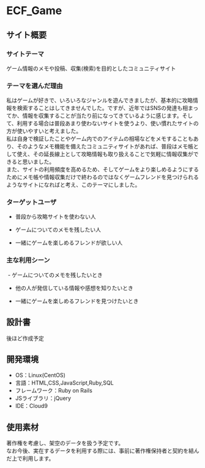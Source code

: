 # <!--ここにアプリ名を入力-->ECF_Game
<!--​READMEを作成する際は、項目内の【補足説明】は削除して完成させてください。-->
## サイト概要
### サイトテーマ
<!-- 【補足説明】 -->
<!-- - 〜なコミュニティサイトorレビューサイトorSNS　と１文で記載する --> 
​ゲーム情報のメモや投稿、収集(検索)を目的としたコミュニティサイト


### テーマを選んだ理由
<!-- 【補足説明】 -->
<!-- - ですます調で記載しましょう。READMEファイルは企業様も見られます。 -->
<!-- - ３文以上記載しましょう。 -->

<!--　★テーマ理由を記載する際のポイント　-->
<!-- - 自分自身の背景の説明（このポートフォリオを作る前提を説明） -->
<!-- - 扱う題材が抱えている問題・課題の説明 -->
<!-- - ターゲットとするユーザーが持つであろう課題の説明（需要をアピールするため） -->
<!-- - 当問題を解決するために、このようなポートフォリオを制作してみようと考えました」という結び -->

<!-- ★記載例 -->
<!-- もともと料理が好きで、オリジナルレシピで料理を作ることが多いのですが、少しずつレシピが1パターンになってきており頭を悩ませていました。 -->
<!-- 身近に自分と同じように、料理を好んでする友人がいないため困っていた所、他の人がどのようなレシピで作っているのかを知れるサービスがあれば便利だと考えました。 -->
<!-- また料理好きな人だけでなく、日々料理を作る必要があるがレシピに困っている人の助けにもなると考え、このテーマにしました。 -->
​私はゲームが好きで、いろいろなジャンルを遊んできましたが、基本的に攻略情報を検索することはしてきませんでした。ですが、近年ではSNSの発達も相まってか、情報を収集することが当たり前になってきているように感じます。そして、利用する場合は普段あまり使わないサイトを使うより、使い慣れたサイトの方が使いやすいと考えました。  
私は自身で検証したことやゲーム内でのアイテムの相場などをメモすることもあり、そのようなメモ機能を備えたコミュニティサイトがあれば、普段はメモ帳として使え、その延長線上として攻略情報も取り扱えることで気軽に情報収集ができると思いました。  
また、サイトの利用頻度を高めるため、そしてゲームをより楽しめるようにするためにメモ帳や情報収集だけで終わるのではなくゲームフレンドを見つけられるようなサイトになればと考え、このテーマにしました。


### ターゲットユーザ
<!-- 【補足説明】 -->
<!-- - 〜な人という記載方法で、2つ以上記載しましょう -->
<!-- - テーマ理由と矛盾のないターゲットを選出しましょう -->
<!-- - 実際にサービスを利用する立場であると想定しましょう  -->
 - ​普段から攻略サイトを使わない人

 - ゲームについてのメモを残したい人

 - 一緒にゲームを楽しめるフレンドが欲しい人


### 主な利用シーン
<!-- 【補足説明】 -->
<!-- - 〜な時という記載方法で、2つ以上記載しましょう -->
​ - ゲームについてのメモを残したいとき

 - 他の人が発信している情報や感想を知りたいとき

 - 一緒にゲームを楽しめるフレンドを見つけたいとき


## 設計書
<!-- 【補足説明】 -->
<!-- - テーマ提出時点では不要です。 -->
<!-- - 当項目には「後ほど作成予定」と記載しましょう。 -->
​後ほど作成予定


## 開発環境
- OS：Linux(CentOS)
- 言語：HTML,CSS,JavaScript,Ruby,SQL
- フレームワーク：Ruby on Rails
- JSライブラリ：jQuery
- IDE：Cloud9
​

## 使用素材
<!-- - 外部サービスの画像素材・音声素材を使用した場合は、必ずサービス名とURLを明記してください。 -->
<!-- - アプリケーションの実装に使用したgem/bootstrapのリファレンスなどの記載は不要です。 -->
<!-- - 使用しない場合は、使用素材の項目をREADMEから削除してください。 -->
<!-- - 架空の団体・題材を前提にポートフォリオを制作する場合、下記のテンプレートを当項目内に記載しましょう。 -->
<!-- 【テンプレート】 -->
<!-- 著作権を考慮し、架空のデータを扱う予定です。 -->
<!-- なお今後、実在するデータを利用する際には、事前に著作権保持者と契約を結んだ上で利用します。 -->
著作権を考慮し、架空のデータを扱う予定です。  
なお今後、実在するデータを利用する際には、事前に著作権保持者と契約を結んだ上で利用します。